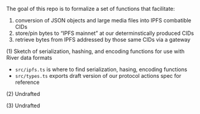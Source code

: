 The goal of this repo is to formalize a set of functions that facilitate:
1. conversion of JSON objects and large media files into IPFS combatible CIDs 
2. store/pin bytes to “IPFS mainnet” at our determinstically produced CIDs 
3. retrieve bytes from IPFS addressed by those same CIDs via a gateway


(1) Sketch of serialization, hashing, and encoding functions for use with River data formats

- `src/ipfs.ts` is where to find serialization, hasing, encoding functions
- `src/types.ts` exports draft version of our protocol actions spec for reference

(2) Undrafted

(3) Undrafted
